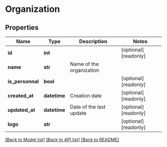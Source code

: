 # Organization

## Properties
Name | Type | Description | Notes
------------ | ------------- | ------------- | -------------
**id** | **int** |  | [optional] [readonly] 
**name** | **str** | Name of the organization | 
**is_personnal** | **bool** |  | [optional] [readonly] 
**created_at** | **datetime** | Creation date | [optional] [readonly] 
**updated_at** | **datetime** | Date of the last update | [optional] [readonly] 
**logo** | **str** |  | [optional] [readonly] 

[[Back to Model list]](../README.md#documentation-for-models) [[Back to API list]](../README.md#documentation-for-api-endpoints) [[Back to README]](../README.md)


